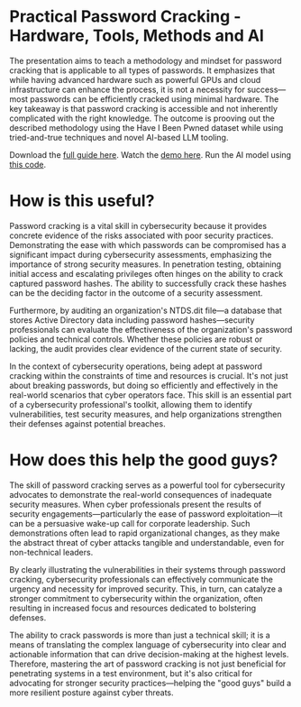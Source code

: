 # Practical Password Cracking - Hardware, Tools, Methods and AI

The presentation aims to teach a methodology and mindset for password cracking that is applicable to all types of passwords. It emphasizes that while having advanced hardware such as powerful GPUs and cloud infrastructure can enhance the process, it is not a necessity for success—most passwords can be efficiently cracked using minimal hardware. The key takeaway is that password cracking is accessible and not inherently complicated with the right knowledge. The outcome is prooving out the described methodology using the Have I Been Pwned dataset while using tried-and-true techniques and novel AI-based LLM tooling.

Download the [full guide here](https://github.com/sean-t-smith/pwned-by-passgpt/blob/main/Practical%20Password%20Cracking%20-%20Hardware%2C%20Tools%2C%20Methods%20and%20AI%20-%20vF.pdf). Watch the [demo here](https://youtu.be/NUQsfHW1Nek). Run the AI model using [this code](https://github.com/sean-t-smith/pwned-by-passgpt/blob/main/passgpt_generator.py).

# How is this useful?

Password cracking is a vital skill in cybersecurity because it provides concrete evidence of the risks associated with poor security practices. Demonstrating the ease with which passwords can be compromised has a significant impact during cybersecurity assessments, emphasizing the importance of strong security measures. In penetration testing, obtaining initial access and escalating privileges often hinges on the ability to crack captured password hashes. The ability to successfully crack these hashes can be the deciding factor in the outcome of a security assessment.

Furthermore, by auditing an organization's NTDS.dit file—a database that stores Active Directory data including password hashes—security professionals can evaluate the effectiveness of the organization's password policies and technical controls. Whether these policies are robust or lacking, the audit provides clear evidence of the current state of security.

In the context of cybersecurity operations, being adept at password cracking within the constraints of time and resources is crucial. It's not just about breaking passwords, but doing so efficiently and effectively in the real-world scenarios that cyber operators face. This skill is an essential part of a cybersecurity professional's toolkit, allowing them to identify vulnerabilities, test security measures, and help organizations strengthen their defenses against potential breaches.

# How does this help the good guys?

The skill of password cracking serves as a powerful tool for cybersecurity advocates to demonstrate the real-world consequences of inadequate security measures. When cyber professionals present the results of security engagements—particularly the ease of password exploitation—it can be a persuasive wake-up call for corporate leadership. Such demonstrations often lead to rapid organizational changes, as they make the abstract threat of cyber attacks tangible and understandable, even for non-technical leaders.

By clearly illustrating the vulnerabilities in their systems through password cracking, cybersecurity professionals can effectively communicate the urgency and necessity for improved security. This, in turn, can catalyze a stronger commitment to cybersecurity within the organization, often resulting in increased focus and resources dedicated to bolstering defenses.

The ability to crack passwords is more than just a technical skill; it is a means of translating the complex language of cybersecurity into clear and actionable information that can drive decision-making at the highest levels. Therefore, mastering the art of password cracking is not just beneficial for penetrating systems in a test environment, but it's also critical for advocating for stronger security practices—helping the "good guys" build a more resilient posture against cyber threats.
